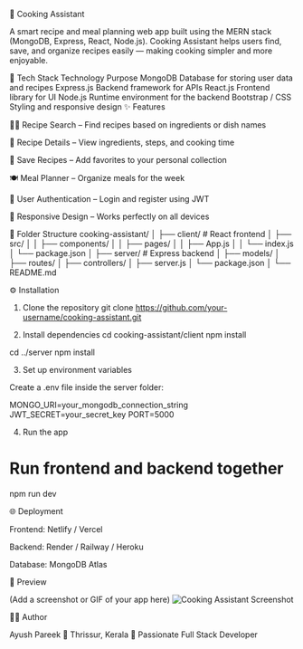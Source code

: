 🍳 Cooking Assistant

A smart recipe and meal planning web app built using the MERN stack (MongoDB, Express, React, Node.js).
Cooking Assistant helps users find, save, and organize recipes easily — making cooking simpler and more enjoyable.

🚀 Tech Stack
Technology	Purpose
MongoDB	Database for storing user data and recipes
Express.js	Backend framework for APIs
React.js	Frontend library for UI
Node.js	Runtime environment for the backend
Bootstrap / CSS	Styling and responsive design
✨ Features

👨‍🍳 Recipe Search – Find recipes based on ingredients or dish names

📜 Recipe Details – View ingredients, steps, and cooking time

💾 Save Recipes – Add favorites to your personal collection

🍽️ Meal Planner – Organize meals for the week

🔐 User Authentication – Login and register using JWT

📱 Responsive Design – Works perfectly on all devices

📁 Folder Structure
cooking-assistant/
│
├── client/              # React frontend
│   ├── src/
│   │   ├── components/
│   │   ├── pages/
│   │   ├── App.js
│   │   └── index.js
│   └── package.json
│
├── server/              # Express backend
│   ├── models/
│   ├── routes/
│   ├── controllers/
│   ├── server.js
│   └── package.json
│
└── README.md

⚙️ Installation
1. Clone the repository
git clone https://github.com/your-username/cooking-assistant.git

2. Install dependencies
cd cooking-assistant/client
npm install

cd ../server
npm install

3. Set up environment variables

Create a .env file inside the server folder:

MONGO_URI=your_mongodb_connection_string
JWT_SECRET=your_secret_key
PORT=5000

4. Run the app
# Run frontend and backend together
npm run dev

🌐 Deployment

Frontend: Netlify / Vercel

Backend: Render / Railway / Heroku

Database: MongoDB Atlas

📸 Preview

(Add a screenshot or GIF of your app here)
![Cooking Assistant Screenshot](client/src/assets/preview.png)

🧑‍💻 Author

Ayush Pareek
📍 Thrissur, Kerala
💬 Passionate Full Stack Developer

